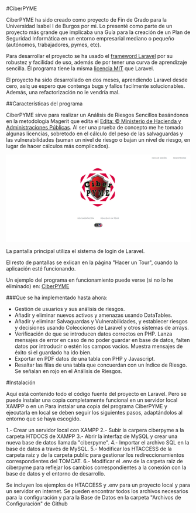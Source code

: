 #CiberPYME

CiberPYME ha sido creado como proyecto de Fin de Grado para la Universidad Isabel I de Burgos por mi. Lo presenté como parte de un proyecto más grande que implicaba una Guía para la creación de un Plan de Seguridad Informática en un entorno empresarial mediano o pequeño (autónomos, trabajadores, pymes, etc).

Para desarrollar el proyecto se ha usado el [frameword Laravel](https://github.com/laravel/laravel) por su robustez y facilidad de uso, además de por tener una curva de aprendizaje sencilla. El programa tiene la misma [licencia MIT](./LICENCIA.txt) que Laravel.

El proyecto ha sido desarrollado en dos meses, aprendiendo Laravel desde cero, asíq ue espero que contenga bugs y fallos facilmente solucionables. Además, una refactorización no le vendría mal.

##Características del programa

CiberPYME sirve para realizar un Análisis de Riesgos Sencillos basándonos en la metodología Magerit que edita el [Edita: © Ministerio de Hacienda y Administraciones Públicas](https://administracionelectronica.gob.es/pae_Home/pae_Documentacion/pae_Metodolog/pae_Magerit.html). Al ser una prueba de concepto me he tomado algunas licencias, sobretodo en el cálculo del peso de las salvaguardas y las vulnerabilidades (suman un nivel de riesgo o bajan un nivel de riesgo, en lugar de hacer cálculos más complicados).

![Pantalla principal de CiberPYME](./public/images/capturasprograma/inicioSP.png) 

La pantalla principal utiliza el sistema de login de Laravel.

El resto de pantallas se exlican en la página "Hacer un Tour", cuando la aplicación esté funcionando.

Un ejemplo del programa en funcionamiento puede verse (si no lo he eliminado) en: [CiberPYME]( https://ciberpyme.riispain.es/)


###Que se ha implementado hasta ahora:
- Gestión de usuarios y sus análisis de riesgos.
- Añadir y eliminar nuevos activos y amenazas usando DataTables.
- Añadir y eliminar Salvaguardas y Vulnerabilidades, y establecer riesgos y decisiones usando Colecciones de Laravel y otros sistemas de arrays.
- Verificación de que se introducen datos correctos en PHP. Lanza mensajes de error en caso de no poder guardar en base de datos, falten datos por introducir o estén los campos vacíos. Muestra mensajes de éxito si el guardado ha ido bien.
- Exportar en PDF datos de una tabla con PHP y Javascript.
- Resaltar las filas de una tabla que concuerdan con un índice de Riesgo. Se señalan en rojo en el Análisis de Riesgos.




#Instalación

Aquí está contenido todo el código fuente del proyecto en Laravel. Pero se puede instalar una copia completamente funcional en un servidor local XAMPP o en un 
Para instalar una copia del programa CiberPYME y ejecutarla en local se deben seguir los siguientes pasos, adaptándolos al entorno que se haya escogido.

1.- Crear un servidor local con XAMPP
2.- Subir la carpera ciberpyme a la carpeta HTDOCS de XAMPP
3.- Abrir la interfaz de MySQL y crear una nueva base de datos llamada "ciberpyme".
4.- Importar el archivo SQL en la base de datos a través de MySQL.
5.- Modificar los HTACCESS de la carpeta raiz y de la carpeta public para gestionar los redireccionamientos correspondientes del TOMCAT.
6.- Modificar el .env de la carpeta raiz de ciberpyme para reflejar los cambios correspondientes a la conexión con la base de datos y el entorno de desarrollo.

Se incluyen los ejemplos de HTACCESS y .env para un proyecto local y para un servidor en internet. Se pueden encontrar todos los archivos necesarios para la configuración y para la Base de Datos en la carpeta "Archivos de Configuración" de Github